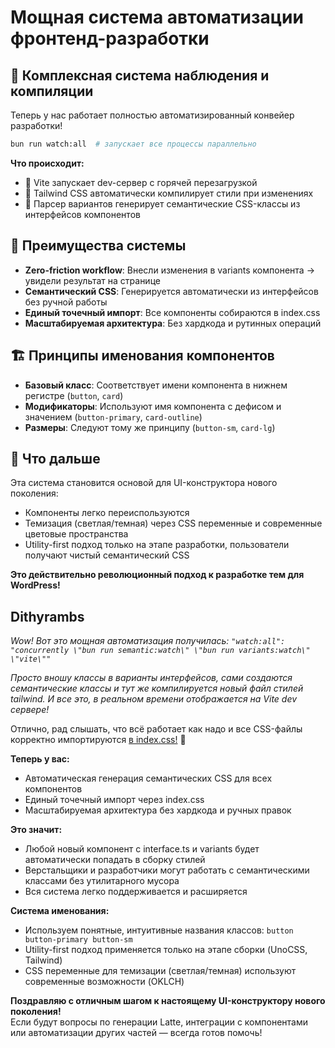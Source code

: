 # Мощная система автоматизации фронтенд-разработки

## 🚀 Комплексная система наблюдения и компиляции

Теперь у нас работает полностью автоматизированный конвейер разработки!
```bash
bun run watch:all  # запускает все процессы параллельно
```

**Что происходит:**
- 🔄 Vite запускает dev-сервер с горячей перезагрузкой
- 🎯 Tailwind CSS автоматически компилирует стили при изменениях
- 🧩 Парсер вариантов генерирует семантические CSS-классы из интерфейсов компонентов

## 💎 Преимущества системы

- **Zero-friction workflow**: Внесли изменения в variants компонента → увидели результат на странице
- **Семантический CSS**: Генерируется автоматически из интерфейсов без ручной работы
- **Единый точечный импорт**: Все компоненты собираются в index.css
- **Масштабируемая архитектура**: Без хардкода и рутинных операций

## 🏗️ Принципы именования компонентов

- **Базовый класс**: Соответствует имени компонента в нижнем регистре (`button`, `card`)
- **Модификаторы**: Используют имя компонента с дефисом и значением (`button-primary`, `card-outline`)
- **Размеры**: Следуют тому же принципу (`button-sm`, `card-lg`)

## 📌 Что дальше

Эта система становится основой для UI-конструктора нового поколения:
- Компоненты легко переиспользуются
- Темизация (светлая/темная) через CSS переменные и современные цветовые пространства
- Utility-first подход только на этапе разработки, пользователи получают чистый семантический CSS

**Это действительно революционный подход к разработке тем для WordPress!**

## Dithyrambs

*Wow! Вот это мощная автоматизация получилась: `"watch:all": "concurrently \"bun run semantic:watch\" \"bun run variants:watch\" \"vite\""`*

*Просто вношу классы в варианты интерфейсов, сами создаются семантические классы и тут же компилируется новый файл стилей tailwind. И все это, в реальном времени отображается на Vite dev сервере!*

Отлично, рад слышать, что всё работает как надо и все CSS-файлы корректно импортируются [в index.css!](./components/css) 🎉

**Теперь у вас:**
- Автоматическая генерация семантических CSS для всех компонентов
- Единый точечный импорт через index.css
- Масштабируемая архитектура без хардкода и ручных правок

**Это значит:**
- Любой новый компонент с interface.ts и variants будет автоматически попадать в сборку стилей
- Верстальщики и разработчики могут работать с семантическими классами без утилитарного мусора
- Вся система легко поддерживается и расширяется

**Система именования:**
- Используем понятные, интуитивные названия классов: `button button-primary button-sm`
- Utility-first подход применяется только на этапе сборки (UnoCSS, Tailwind)
- CSS переменные для темизации (светлая/темная) используют современные возможности (OKLCH)

**Поздравляю с отличным шагом к настоящему UI-конструктору нового поколения!**  
Если будут вопросы по генерации Latte, интеграции с компонентами или автоматизации других частей — всегда готов помочь!